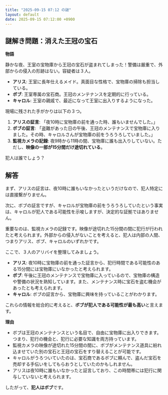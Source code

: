 ```yaml
---
title: "2025-09-15 07:12 の謎"
layout: default
date: 2025-09-15 07:12:00 +0900
---
```

## 謎解き問題：消えた王冠の宝石

**物語**

静かな夜、王室の宝物庫から王冠の宝石が盗まれてしまった！警備は厳重で、外部からの侵入の形跡はない。容疑者は３人。

*   **アリス**: 王室に長年仕えるメイド。真面目な性格で、宝物庫の掃除も担当している。
*   **ボブ**: 王室専属の宝石商。王冠のメンテナンスを定期的に行っている。
*   **キャロル**: 王室の親戚で、最近になって王室に出入りするようになった。

現場に残された手がかりは以下の３つ。

1.  **アリスの証言**: 「夜10時に宝物庫の前を通った時、誰もいませんでした。」
2.  **ボブの証言**: 「盗難があった日の午後、王冠のメンテナンスで宝物庫に入りました。その時、キャロルさんが宝物庫の前をうろうろしていました。」
3.  **監視カメラの記録**: 夜9時から11時の間、宝物庫に誰も出入りしていない。ただし、**映像の一部が15分間だけ途切れている**。

犯人は誰でしょう？

## 解答

まず、アリスの証言は、夜10時に誰もいなかったというだけなので、犯人特定には直接繋がりません。

次に、ボブの証言ですが、キャロルが宝物庫の前をうろうろしていたという事実は、キャロルが犯人である可能性を示唆しますが、決定的な証拠ではありません。

重要なのは、監視カメラの記録です。映像が途切れた15分間の間に犯行が行われたと考えられます。外部からの侵入がないことを考えると、犯人は内部の人間、つまりアリス、ボブ、キャロルのいずれかです。

ここで、３人のアリバイを整理してみましょう。

*   **アリス**: 夜10時に宝物庫の前を通った証言から、犯行時間である可能性のある15分間には宝物庫にいなかったと考えられます。
*   **ボブ**: 午後に王冠のメンテナンスで宝物庫に入っているので、宝物庫の構造や警備の状況を熟知しています。また、メンテナンス時に宝石を盗む機会があったとも考えられます。
*   **キャロル**: ボブの証言から、宝物庫に興味を持っていることがわかります。

これらの情報を総合的に考えると、**ボブが犯人である可能性が最も高い**と言えます。

**理由**

*   ボブは王冠のメンテナンスという名目で、自由に宝物庫に出入りできます。つまり、犯行の機会と、犯行に必要な知識を両方持っています。
*   監視カメラの映像が途切れた15分間の間に、ボブがメンテナンス道具に紛れ込ませていた別の宝石と王冠の宝石をすり替えることが可能です。
*   キャロルがうろついていたのは、宝石商であるボブに頼んで、盗んだ宝石を売却する手伝いをしてもらおうとしていたのかもしれません。
*   アリスは夜10時に誰もいなかったと証言しており、この時間帯には犯行に関与していないと考えられます。

したがって、**犯人はボブ**です。
